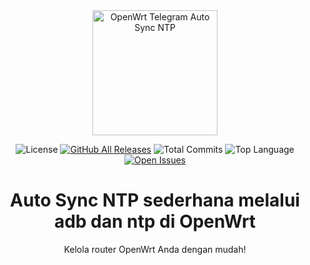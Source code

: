 <div align="center">
<img src="https://upload.wikimedia.org/wikipedia/commons/9/92/Openwrt_Logo.svg" alt="OpenWrt Telegram Auto Sync NTP" width="200"/>

![License](https://img.shields.io/github/license/fahrulariza/OpenWRT-Auto-sync_ntp)
[![GitHub All Releases](https://img.shields.io/github/downloads/fahrulariza/OpenWRT-Auto-sync_ntp/total)](https://github.com/fahrulariza/OpenWRT-Auto-sync_ntp/releases)
![Total Commits](https://img.shields.io/github/commit-activity/t/fahrulariza/OpenWRT-Auto-sync_ntp)
![Top Language](https://img.shields.io/github/languages/top/fahrulariza/OpenWRT-Auto-sync_ntp)
[![Open Issues](https://img.shields.io/github/issues/fahrulariza/OpenWRT-Auto-sync_ntp)](https://github.com/fahrulariza/OpenWRT-Auto-sync_ntp/issues)

<h1>Auto Sync NTP sederhana melalui adb dan ntp di OpenWrt</h1>
<p>Kelola router OpenWrt Anda dengan mudah!</p>
</div>
